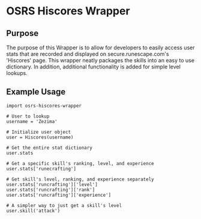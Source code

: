 # OSRS Hiscores Wrapper

## Purpose
  The purpose of this Wrapper is to allow for developers to easily access user stats that are recorded and displayed on secure.runescape.com's 'Hiscores' page.  This wrapper neatly packages the skills into an easy to use dictionary.  In addition, additional functionality is added for simple level lookups.
	
	
## Example Usage
	import osrs-hiscores-wrapper
	
	# User to lookup
	username = 'Zezima'
	
	# Initialize user object
	user = Hiscores(username)
	
	# Get the entire stat dictionary
	user.stats
	
	# Get a specific skill's ranking, level, and experience
	user.stats['runecrafting']
	
	# Get skill's level, ranking, and experience separately
	user.stats['runcrafting']['level']
	user.stats['runcrafting']['rank']
	user.stats['runcrafting']['experience']
	
	# A simpler way to just get a skill's level
	user.skill('attack')
	
	
